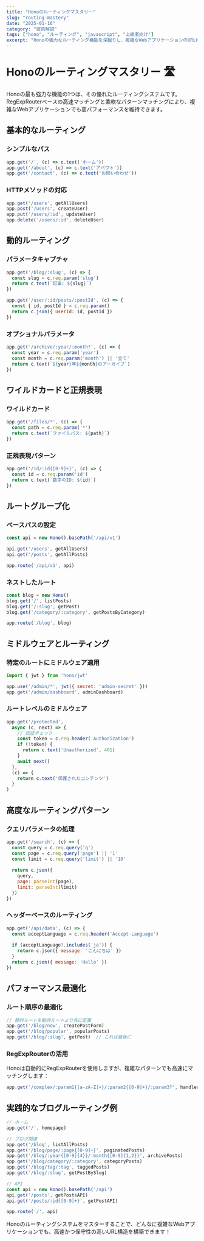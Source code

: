 ```yaml
---
title: "Honoのルーティングマスタリー"
slug: "routing-mastery"
date: "2025-01-16"
category: "技術解説"
tags: ["hono", "ルーティング", "javascript", "上級者向け"]
excerpt: "Honoの強力なルーティング機能を深掘りし、複雑なWebアプリケーションのURL構造を効率的に管理する方法を解説します。"
---
```


# Honoのルーティングマスタリー 🛣️

Honoの最も強力な機能の1つは、その優れたルーティングシステムです。RegExpRouterベースの高速マッチングと柔軟なパターンマッチングにより、複雑なWebアプリケーションでも高パフォーマンスを維持できます。

## 基本的なルーティング

### シンプルなパス
```javascript
app.get('/', (c) => c.text('ホーム'))
app.get('/about', (c) => c.text('アバウト'))
app.get('/contact', (c) => c.text('お問い合わせ'))
```

### HTTPメソッドの対応
```javascript
app.get('/users', getAllUsers)
app.post('/users', createUser)
app.put('/users/:id', updateUser)
app.delete('/users/:id', deleteUser)
```

## 動的ルーティング

### パラメータキャプチャ
```javascript
app.get('/blog/:slug', (c) => {
  const slug = c.req.param('slug')
  return c.text(`記事: ${slug}`)
})

app.get('/user/:id/posts/:postId', (c) => {
  const { id, postId } = c.req.param()
  return c.json({ userId: id, postId })
})
```

### オプショナルパラメータ
```javascript
app.get('/archive/:year/:month?', (c) => {
  const year = c.req.param('year')
  const month = c.req.param('month') || '全て'
  return c.text(`${year}年${month}のアーカイブ`)
})
```

## ワイルドカードと正規表現

### ワイルドカード
```javascript
app.get('/files/*', (c) => {
  const path = c.req.param('*')
  return c.text(`ファイルパス: ${path}`)
})
```

### 正規表現パターン
```javascript
app.get('/id/:id{[0-9]+}', (c) => {
  const id = c.req.param('id')
  return c.text(`数字のID: ${id}`)
})
```

## ルートグループ化

### ベースパスの設定
```javascript
const api = new Hono().basePath('/api/v1')

api.get('/users', getAllUsers)
api.get('/posts', getAllPosts)

app.route('/api/v1', api)
```

### ネストしたルート
```javascript
const blog = new Hono()
blog.get('/', listPosts)
blog.get('/:slug', getPost)
blog.get('/category/:category', getPostsByCategory)

app.route('/blog', blog)
```

## ミドルウェアとルーティング

### 特定のルートにミドルウェア適用
```javascript
import { jwt } from 'hono/jwt'

app.use('/admin/*', jwt({ secret: 'admin-secret' }))
app.get('/admin/dashboard', adminDashboard)
```

### ルートレベルのミドルウェア
```javascript
app.get('/protected', 
  async (c, next) => {
    // 認証チェック
    const token = c.req.header('Authorization')
    if (!token) {
      return c.text('Unauthorized', 401)
    }
    await next()
  },
  (c) => {
    return c.text('保護されたコンテンツ')
  }
)
```

## 高度なルーティングパターン

### クエリパラメータの処理
```javascript
app.get('/search', (c) => {
  const query = c.req.query('q')
  const page = c.req.query('page') || '1'
  const limit = c.req.query('limit') || '10'
  
  return c.json({ 
    query, 
    page: parseInt(page), 
    limit: parseInt(limit) 
  })
})
```

### ヘッダーベースのルーティング
```javascript
app.get('/api/data', (c) => {
  const acceptLanguage = c.req.header('Accept-Language')
  
  if (acceptLanguage?.includes('ja')) {
    return c.json({ message: 'こんにちは' })
  }
  return c.json({ message: 'Hello' })
})
```

## パフォーマンス最適化

### ルート順序の最適化
```javascript
// 静的ルートを動的ルートより先に定義
app.get('/blog/new', createPostForm)
app.get('/blog/popular', popularPosts)
app.get('/blog/:slug', getPost)  // これは最後に
```

### RegExpRouterの活用
Honoは自動的にRegExpRouterを使用しますが、複雑なパターンでも高速にマッチングします：

```javascript
app.get('/complex/:param1{[a-zA-Z]+}/:param2{[0-9]+}/:param3?', handler)
```

## 実践的なブログルーティング例

```javascript
// ホーム
app.get('/', homepage)

// ブログ関連
app.get('/blog', listAllPosts)
app.get('/blog/page/:page{[0-9]+}', paginatedPosts)
app.get('/blog/:year{[0-9]{4}}/:month{[0-9]{1,2}}', archivePosts)
app.get('/blog/category/:category', categoryPosts)
app.get('/blog/tag/:tag', taggedPosts)
app.get('/blog/:slug', getPostBySlug)

// API
const api = new Hono().basePath('/api')
api.get('/posts', getPostsAPI)
api.get('/posts/:id{[0-9]+}', getPostAPI)

app.route('/', api)
```

Honoのルーティングシステムをマスターすることで、どんなに複雑なWebアプリケーションでも、高速かつ保守性の高いURL構造を構築できます！